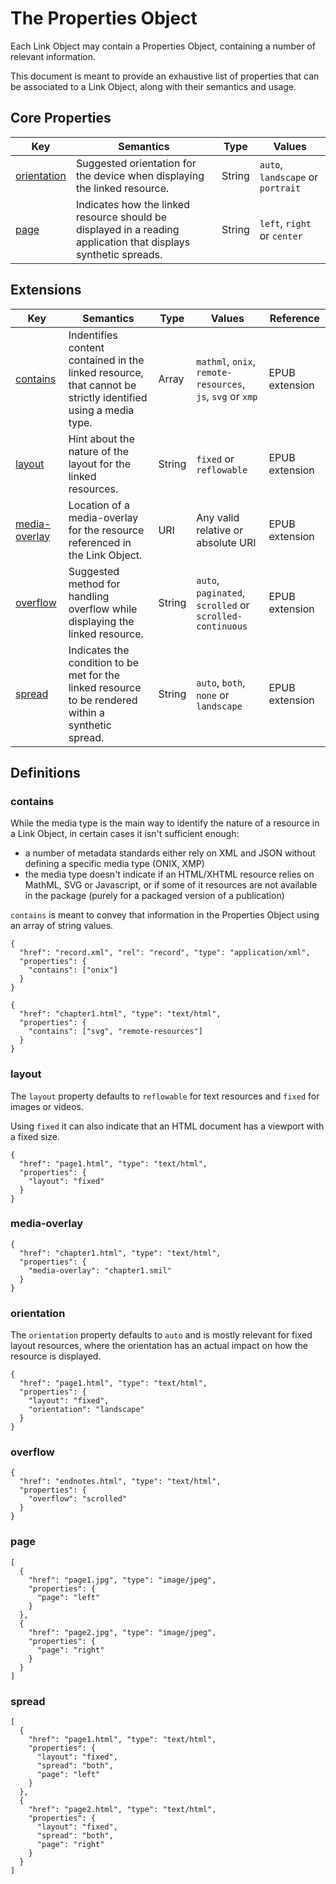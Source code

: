 # The Properties Object

Each Link Object may contain a Properties Object, containing a number of relevant information.

This document is meant to provide an exhaustive list of properties that can be associated to a Link Object, along with their semantics and usage.

## Core Properties

| Key  | Semantics | Type | Values |
| ----- | --------- | -------- | --------- |
| [orientation](#orientation)  | Suggested orientation for the device when displaying the linked resource.  | String  | `auto`, `landscape` or `portrait`  |
| [page](#page)  | Indicates how the linked resource should be displayed in a reading application that displays synthetic spreads.  | String  | `left`, `right` or `center`  |

## Extensions

| Key   | Semantics | Type     | Values    | Reference |
| ----- | --------- | -------- | --------- | --------- |
| [contains](#contains)  | Indentifies content contained in the linked resource, that cannot be strictly identified using a media type.  | Array  | `mathml`, `onix`, `remote-resources`, `js`, `svg` or `xmp`  | EPUB extension |
| [layout](#layout)  | Hint about the nature of the layout for the linked resources.  | String  | `fixed` or `reflowable`  | EPUB extension |
| [media-overlay](#media-overlay)  | Location of a media-overlay for the resource referenced in the Link Object.  | URI  | Any valid relative or absolute URI  | EPUB extension |
| [overflow](#overflow)  | Suggested method for handling overflow while displaying the linked resource.  | String  | `auto`, `paginated`, `scrolled` or `scrolled-continuous`  | EPUB extension |
| [spread](#spread)  | Indicates the condition to be met for the linked resource to be rendered within a synthetic spread. | String  | `auto`, `both`, `none` or `landscape`  | EPUB extension |

## Definitions

### contains

While the media type is the main way to identify the nature of a resource in a Link Object, in certain cases it isn't sufficient enough:

* a number of metadata standards either rely on XML and JSON without defining a specific media type (ONIX, XMP)
* the media type doesn't indicate if an HTML/XHTML resource relies on MathML, SVG or Javascript, or if some of it resources are not available in the package (purely for a packaged version of a publication)

`contains` is meant to convey that information in the Properties Object using an array of string values.

```
{
  "href": "record.xml", "rel": "record", "type": "application/xml",
  "properties": {
    "contains": ["onix"]
  }
}
```

```
{
  "href": "chapter1.html", "type": "text/html",
  "properties": {
    "contains": ["svg", "remote-resources"]
  }
}
```

### layout

The `layout` property defaults to `reflowable` for text resources and `fixed` for images or videos.

Using `fixed` it can also indicate that an HTML document has a viewport with a fixed size.

```
{
  "href": "page1.html", "type": "text/html",
  "properties": {
    "layout": "fixed"
  }
}
```

### media-overlay

```
{
  "href": "chapter1.html", "type": "text/html",
  "properties": {
    "media-overlay": "chapter1.smil"
  }
}
```

### orientation

The `orientation` property defaults to `auto` and is mostly relevant for fixed layout resources, where the orientation has an actual impact on how the resource is displayed.

```
{
  "href": "page1.html", "type": "text/html",
  "properties": {
    "layout": "fixed",
    "orientation": "landscape"
  }
}
```

### overflow

```
{
  "href": "endnotes.html", "type": "text/html",
  "properties": {
    "overflow": "scrolled"
  }
}
```

### page



```
[
  {
    "href": "page1.jpg", "type": "image/jpeg",
    "properties": {
      "page": "left"
    }
  },
  {
    "href": "page2.jpg", "type": "image/jpeg",
    "properties": {
      "page": "right"
    }
  }
]
```

### spread


```
[
  {
    "href": "page1.html", "type": "text/html",
    "properties": {
      "layout": "fixed",
      "spread": "both",
      "page": "left"
    }
  },
  {
    "href": "page2.html", "type": "text/html",
    "properties": {
      "layout": "fixed",
      "spread": "both",
      "page": "right"
    }
  }
]
```

